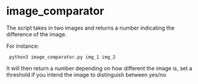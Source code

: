 # image_comparator

The script takes in two images and returns a number indicating the difference of the image.

For instance:

<code> python3 image_comparator.py img_1 img_2 </code>

It will then return a number depending on how different the image is, set a threshold if you intend the image to distinguish between yes/no

